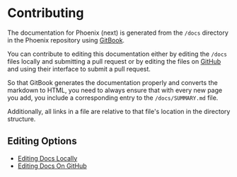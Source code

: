 # Contributing

The documentation for Phoenix (next) is generated from the `/docs` directory in the Phoenix repository using [GitBook](https://www.gitbook.com/).

You can contribute to editing this documentation either by editing the `/docs` files locally and submitting a pull request or by editing the files on [GitHub](https://github.com/) and using their interface to submit a pull request.

So that GitBook generates the documentation properly and converts the markdown to HTML, you need to always ensure that with every new page you add, you include a corresponding entry to the `/docs/SUMMARY.md` file.

Additionally, all links in a file are relative to that file's location in the directory structure.

## Editing Options

* [Editing Docs Locally](editing-docs-locally.md)
* [Editing Docs On GitHub](editing-docs-on-github.md)
